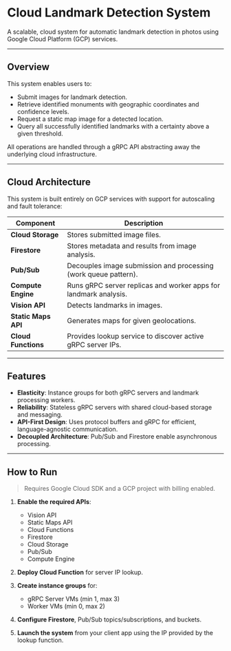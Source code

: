 # Cloud Landmark Detection System

A scalable, cloud system for automatic landmark detection in photos using Google Cloud Platform (GCP) services.

---

## Overview

This system enables users to:

- Submit images for landmark detection.
- Retrieve identified monuments with geographic coordinates and confidence levels.
- Request a static map image for a detected location.
- Query all successfully identified landmarks with a certainty above a given threshold.

All operations are handled through a gRPC API abstracting away the underlying cloud infrastructure.

---

## Cloud Architecture

This system is built entirely on GCP services with support for autoscaling and fault tolerance:

| Component          | Description                                                                 |
|--------------------|-----------------------------------------------------------------------------|
| **Cloud Storage**  | Stores submitted image files.                                               |
| **Firestore**      | Stores metadata and results from image analysis.                           |
| **Pub/Sub**        | Decouples image submission and processing (work queue pattern).            |
| **Compute Engine** | Runs gRPC server replicas and worker apps for landmark analysis.           |
| **Vision API**     | Detects landmarks in images.                                                |
| **Static Maps API**| Generates maps for given geolocations.                                     |
| **Cloud Functions**| Provides lookup service to discover active gRPC server IPs.                |

---

## Features

- **Elasticity**: Instance groups for both gRPC servers and landmark processing workers.
- **Reliability**: Stateless gRPC servers with shared cloud-based storage and messaging.
- **API-First Design**: Uses protocol buffers and gRPC for efficient, language-agnostic communication.
- **Decoupled Architecture**: Pub/Sub and Firestore enable asynchronous processing.

---

## How to Run

> Requires Google Cloud SDK and a GCP project with billing enabled.

1. **Enable the required APIs**:
    - Vision API
    - Static Maps API
    - Cloud Functions
    - Firestore
    - Cloud Storage
    - Pub/Sub
    - Compute Engine

2. **Deploy Cloud Function** for server IP lookup.

3. **Create instance groups** for:
    - gRPC Server VMs (min 1, max 3)
    - Worker VMs (min 0, max 2)

4. **Configure Firestore**, Pub/Sub topics/subscriptions, and buckets.

5. **Launch the system** from your client app using the IP provided by the lookup function.
